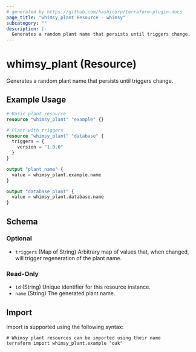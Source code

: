 ```yaml
---
# generated by https://github.com/hashicorp/terraform-plugin-docs
page_title: "whimsy_plant Resource - whimsy"
subcategory: ""
description: |-
  Generates a random plant name that persists until triggers change.
---
```


# whimsy_plant (Resource)

Generates a random plant name that persists until triggers change.

## Example Usage

```terraform
# Basic plant resource
resource "whimsy_plant" "example" {}

# Plant with triggers
resource "whimsy_plant" "database" {
  triggers = {
    version = "1.0.0"
  }
}

output "plant_name" {
  value = whimsy_plant.example.name
}

output "database_plant" {
  value = whimsy_plant.database.name
}
```

<!-- schema generated by tfplugindocs -->
## Schema

### Optional

- `triggers` (Map of String) Arbitrary map of values that, when changed, will trigger regeneration of the plant name.

### Read-Only

- `id` (String) Unique identifier for this resource instance.
- `name` (String) The generated plant name.

## Import

Import is supported using the following syntax:

```shell
# Whimsy plant resources can be imported using their name
terraform import whimsy_plant.example "oak"
```
